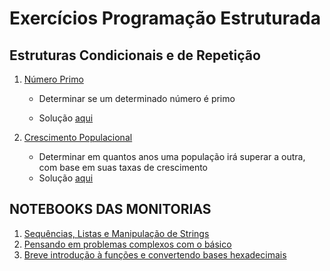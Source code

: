 # Exercícios Programação Estruturada

## Estruturas Condicionais e de Repetição

1. [Número Primo](https://judge.beecrowd.com/pt/problems/view/1165)

    - Determinar se um determinado número é primo

    - Solução [aqui](estruturas_de_repetição/ehprimo.py)

2. [Crescimento Populacional](https://judge.beecrowd.com/pt/problems/view/1160)

    - Determinar em quantos anos uma população irá superar a outra, com base em suas taxas de crescimento
    - Solução [aqui](estruturas_de_repetição/crescimento.py)

## NOTEBOOKS DAS MONITORIAS

1. [Sequências, Listas e Manipulação de Strings](./monitoria-27-04-2024.ipynb)
2. [Pensando em problemas complexos com o básico](./monitoria-11-05-2024.ipynb)
3. [Breve introdução à funções e convertendo bases hexadecimais](./Monitoria-18-05-2024.ipynb)
